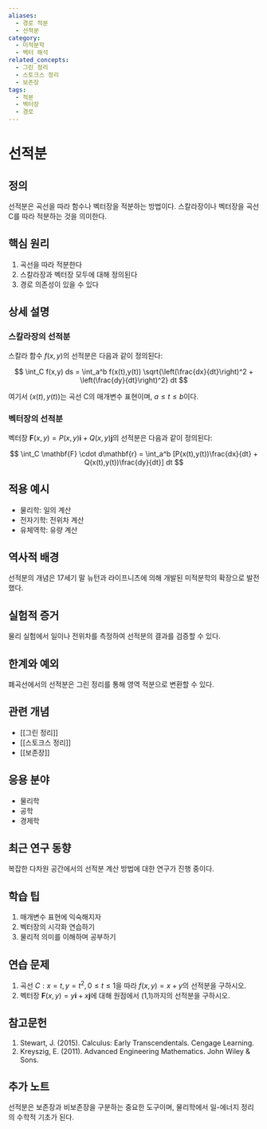 ```yaml
---
aliases:
  - 경로 적분
  - 선적분
category:
  - 미적분학
  - 벡터 해석
related_concepts:
  - 그린 정리
  - 스토크스 정리
  - 보존장
tags:
  - 적분
  - 벡터장
  - 경로
---
```


# 선적분

## 정의
선적분은 곡선을 따라 함수나 벡터장을 적분하는 방법이다. 스칼라장이나 벡터장을 곡선 C를 따라 적분하는 것을 의미한다.

## 핵심 원리
1. 곡선을 따라 적분한다
2. 스칼라장과 벡터장 모두에 대해 정의된다
3. 경로 의존성이 있을 수 있다

## 상세 설명

### 스칼라장의 선적분
스칼라 함수 $f(x,y)$의 선적분은 다음과 같이 정의된다:

$$ \int_C f(x,y) ds = \int_a^b f(x(t),y(t)) \sqrt{\left(\frac{dx}{dt}\right)^2 + \left(\frac{dy}{dt}\right)^2} dt $$

여기서 $(x(t),y(t))$는 곡선 C의 매개변수 표현이며, $a \leq t \leq b$이다.

### 벡터장의 선적분
벡터장 $\mathbf{F}(x,y) = P(x,y)\mathbf{i} + Q(x,y)\mathbf{j}$의 선적분은 다음과 같이 정의된다:

$$ \int_C \mathbf{F} \cdot d\mathbf{r} = \int_a^b [P(x(t),y(t))\frac{dx}{dt} + Q(x(t),y(t))\frac{dy}{dt}] dt $$

## 적용 예시
- 물리학: 일의 계산
- 전자기학: 전위차 계산
- 유체역학: 유량 계산

## 역사적 배경
선적분의 개념은 17세기 말 뉴턴과 라이프니츠에 의해 개발된 미적분학의 확장으로 발전했다.

## 실험적 증거
물리 실험에서 일이나 전위차를 측정하여 선적분의 결과를 검증할 수 있다.

## 한계와 예외
폐곡선에서의 선적분은 그린 정리를 통해 영역 적분으로 변환할 수 있다.

## 관련 개념
- [[그린 정리]]
- [[스토크스 정리]]
- [[보존장]]

## 응용 분야
- 물리학
- 공학
- 경제학

## 최근 연구 동향
복잡한 다차원 공간에서의 선적분 계산 방법에 대한 연구가 진행 중이다.

## 학습 팁
1. 매개변수 표현에 익숙해지자
2. 벡터장의 시각화 연습하기
3. 물리적 의미를 이해하며 공부하기

## 연습 문제
1. 곡선 $C: x=t, y=t^2, 0 \leq t \leq 1$을 따라 $f(x,y)=x+y$의 선적분을 구하시오.
2. 벡터장 $\mathbf{F}(x,y) = y\mathbf{i} + x\mathbf{j}$에 대해 원점에서 (1,1)까지의 선적분을 구하시오.

## 참고문헌
1. Stewart, J. (2015). Calculus: Early Transcendentals. Cengage Learning.
2. Kreyszig, E. (2011). Advanced Engineering Mathematics. John Wiley & Sons.

## 추가 노트
선적분은 보존장과 비보존장을 구분하는 중요한 도구이며, 물리학에서 일-에너지 정리의 수학적 기초가 된다.